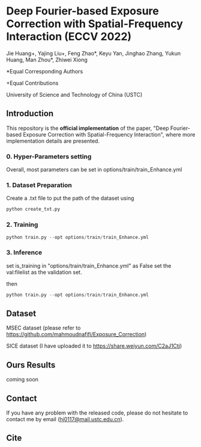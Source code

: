 # Deep Fourier-based Exposure Correction with Spatial-Frequency Interaction (ECCV 2022)

Jie Huang+, Yajing Liu+, Feng Zhao*, Keyu Yan, Jinghao Zhang, Yukun Huang, Man Zhou*, Zhiwei Xiong

*Equal Corresponding Authors

+Equal Contributions

University of Science and Technology of China (USTC)

## Introduction

This repository is the **official implementation** of the paper, "Deep Fourier-based Exposure Correction with Spatial-Frequency Interaction", where more implementation details are presented.

### 0. Hyper-Parameters setting

Overall, most parameters can be set in options/train/train_Enhance.yml 

### 1. Dataset Preparation

Create a .txt file to put the path of the dataset using 

```python
python create_txt.py
```

### 2. Training

```python
python train.py --opt options/train/train_Enhance.yml
```


### 3. Inference

set is_training in "options/train/train_Enhance.yml" as False
set the val:filelist as the validation set. 

then
```python
python train.py --opt options/train/train_Enhance.yml
```

## Dataset 
MSEC dataset (please refer to https://github.com/mahmoudnafifi/Exposure_Correction)

SICE dataset (I have uploaded it to https://share.weiyun.com/C2aJ1Cti)

## Ours Results

coming soon


## Contact

If you have any problem with the released code, please do not hesitate to contact me by email (hj0117@mail.ustc.edu.cn).

## Cite

```
```
